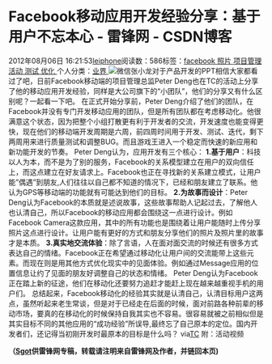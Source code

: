 
# Facebook移动应用开发经验分享：基于用户不忘本心 - 雷锋网 - CSDN博客


2012年08月06日 16:21:53[leiphone](https://me.csdn.net/leiphone)阅读数：586标签：[facebook																](https://so.csdn.net/so/search/s.do?q=facebook&t=blog)[照片																](https://so.csdn.net/so/search/s.do?q=照片&t=blog)[项目管理																](https://so.csdn.net/so/search/s.do?q=项目管理&t=blog)[活动																](https://so.csdn.net/so/search/s.do?q=活动&t=blog)[测试																](https://so.csdn.net/so/search/s.do?q=测试&t=blog)[优化																](https://so.csdn.net/so/search/s.do?q=优化&t=blog)[
							](https://so.csdn.net/so/search/s.do?q=测试&t=blog)[
																					](https://so.csdn.net/so/search/s.do?q=活动&t=blog)个人分类：[业界																](https://blog.csdn.net/leiphone/article/category/873390)
[
																								](https://so.csdn.net/so/search/s.do?q=活动&t=blog)
[
				](https://so.csdn.net/so/search/s.do?q=项目管理&t=blog)
[
			](https://so.csdn.net/so/search/s.do?q=项目管理&t=blog)
[
		](https://so.csdn.net/so/search/s.do?q=照片&t=blog)
[
	](https://so.csdn.net/so/search/s.do?q=facebook&t=blog)
![](http://www.leiphone.com/wp-content/uploads/2012/08/peterdeng.png)微信张小龙对于产品开发的PPT相信大家都看过了吧，日前Facebook移动端的项目管理总监Peter
 Deng也在TC的活动上分享了他的移动应用开发经验，同样是大公司旗下的“小团队”，他们的分享又有什么区别呢？一起看一下吧。
在正式开始分享前，Peter Deng介绍了他们的团队，在Facebook并没有专门开发移动应用的团队，但是所有团队都在考虑移动化。他很满意这个状态，因为把整个小组打散更有利于开发者的交流，开发速度也能变得更快，现在他们的移动端开发周期是六周，前四周时间用于开发、测试、迭代，剩下两周用来进行质量测试和调整BUG。而且游戏王进入一个稳定而快速的新应用和新功能开发的节奏。
Peter Deng认为，应用开发有三个核心：
**1.基于用户**：科技以人为本，而不是为了别的服务，Facebook的关系模型建立在用户的双向信任上，而这点建立在好友请求上。Facebook也正在寻找新的关系建立模式，让用户能”偶遇”到朋友,人们往往以自己都不知道的情况下，已经和朋友建立了联系。他认为GPS等移动端的功能就有可能达到他们的目标。
**2.为故事而设计**：Peter
 Deng认为Facebook的本质就是述说故事，这些故事帮助人记起过去，了解他人也认清自己，所以Facebook的移动应用都会围绕这一点进行设计。例如Facebook Camera这款应用，其中的所有功能也是围绕着让用户能随时上传分享照片这点进行设计。让用户能有更好的方式和朋友分享他们的照片及照片里的故事才是本质。
**3.真实地交流体验**：除了言语，人在面对面交流的时候还有很多方式表达自己的情绪。Facebook正在希望通过移动化让用户间的交流能带上这些元素。而现在则是用其他方式优化现实中的见面体验。例如通过Message应用的位置信息让约了见面的朋友好调整自己的状态和情绪。
Peter Deng认为Facebook正在踏上新的征途，他们在移动化还要努力追赶才能赶上现在越来越重视手机的用户们。
总结起来，Facebook移动化的经验其实就是认清自己，认清目标用户这两点，虽然听起来老生常谈，但是对于已经走在后面的时候，面对前路各种前辈的移动市场，要真的在移动化的时候保持自我其实也不容易。很容易就被之前相似但是其实目标不同的其他应用的“成功经验”所误导,最终忘了自己原本的定位。国内开发者们，还记得当初刚开发时最原本的目标是什么吗？
via[TC](http://techcrunch.com/2012/08/03/peter-deng-on-how-facebook-develops-mobile-apps/)
附：活动视频

**（****[Sgot](http://www.leiphone.com/author/sgot)****供****雷锋网****专稿，转载请注明来自雷锋网及作者，并链回本页)**

